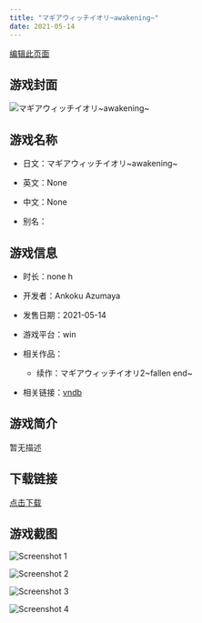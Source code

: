 ```yaml
---
title: "マギアウィッチイオリ~awakening~"
date: 2021-05-14
---
```

[编辑此页面](https://github.com/ACG-3/ADV3-source/blob/main/source/_posts/games/%E3%83%9E%E3%82%AE%E3%82%A2%E3%82%A6%E3%82%A3%E3%83%83%E3%83%81%E3%82%A4%E3%82%AA%E3%83%AA~awakening~.md)

## 游戏封面

![マギアウィッチイオリ~awakening~](https%3A//pan.timero.xyz/onedrive/img_lib_001/%E3%83%9E%E3%82%AE%E3%82%A2%E3%82%A6%E3%82%A3%E3%83%83%E3%83%81%E3%82%A4%E3%82%AA%E3%83%AA~awakening~_cover.avif)


## 游戏名称

- 日文：マギアウィッチイオリ~awakening~
- 英文：None
- 中文：None

- 别名：


## 游戏信息

- 时长：none h
- 开发者：Ankoku Azumaya
- 发售日期：2021-05-14
- 游戏平台：win
- 相关作品：
   - 续作：マギアウィッチイオリ2~fallen end~

- 相关链接：[vndb](https://vndb.org/v31101)


## 游戏简介

暂无描述


## 下载链接

[点击下载](https://pan.timero.xyz/onedrive/adv_lib_001/%E3%83%9E%E3%82%AE%E3%82%A2%E3%82%A6%E3%82%A3%E3%83%83%E3%83%81%E3%82%A4%E3%82%AA%E3%83%AA~awakening~)


## 游戏截图


![Screenshot 1](https%3A//pan.timero.xyz/onedrive/img_lib_001/%E3%83%9E%E3%82%AE%E3%82%A2%E3%82%A6%E3%82%A3%E3%83%83%E3%83%81%E3%82%A4%E3%82%AA%E3%83%AA~awakening~_Screenshot_1.avif)

![Screenshot 2](https%3A//pan.timero.xyz/onedrive/img_lib_001/%E3%83%9E%E3%82%AE%E3%82%A2%E3%82%A6%E3%82%A3%E3%83%83%E3%83%81%E3%82%A4%E3%82%AA%E3%83%AA~awakening~_Screenshot_2.avif)

![Screenshot 3](https%3A//pan.timero.xyz/onedrive/img_lib_001/%E3%83%9E%E3%82%AE%E3%82%A2%E3%82%A6%E3%82%A3%E3%83%83%E3%83%81%E3%82%A4%E3%82%AA%E3%83%AA~awakening~_Screenshot_3.avif)

![Screenshot 4](https%3A//pan.timero.xyz/onedrive/img_lib_001/%E3%83%9E%E3%82%AE%E3%82%A2%E3%82%A6%E3%82%A3%E3%83%83%E3%83%81%E3%82%A4%E3%82%AA%E3%83%AA~awakening~_Screenshot_4.avif)

